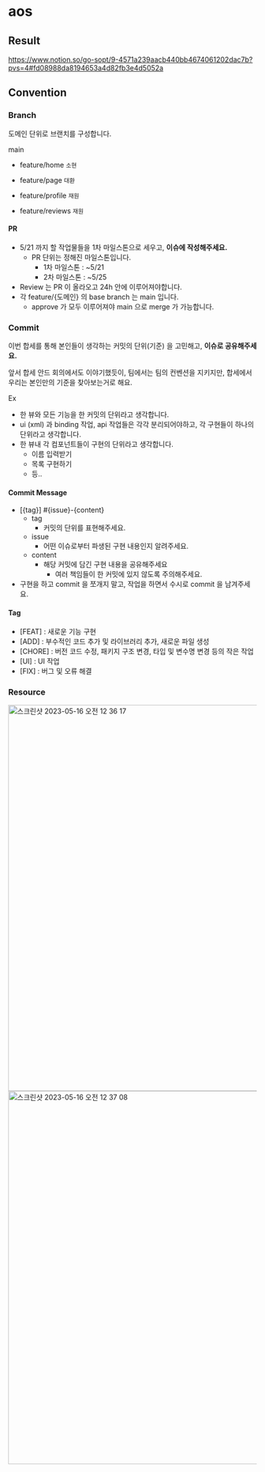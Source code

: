 # aos
## Result
https://www.notion.so/go-sopt/9-4571a239aacb440bb4674061202dac7b?pvs=4#fd08988da8194653a4d82fb3e4d5052a

## Convention
### Branch
도메인 단위로 브랜치를 구성합니다.

main
- feature/home `소현`
- feature/page `대환`


- feature/profile `재원`
- feature/reviews `재원`

#### PR
- 5/21 까지 할 작업물들을 1차 마일스톤으로 세우고, **이슈에 작성해주세요.**
  - PR 단위는 정해진 마일스톤입니다.
    - 1차 마일스톤 : ~5/21
    - 2차 마일스톤 : ~5/25
- Review 는 PR 이 올라오고 24h 안에 이루어져야합니다.
- 각 feature/{도메인} 의 base branch 는 main 입니다.
  - approve 가 모두 이루어져야 main 으로 merge 가 가능합니다.
  
### Commit
이번 합세를 통해 본인들이 생각하는 커밋의 단위(기준) 을 고민해고, **이슈로 공유해주세요.**

앞서 합세 안드 회의에서도 이야기했듯이, 팀에서는 팀의 컨벤션을 지키지만, 합세에서 우리는 본인만의 기준을 찾아보는거로 해요.

Ex
- 한 뷰와 모든 기능을 한 커밋의 단위라고 생각합니다.
- ui (xml) 과 binding 작업, api 작업들은 각각 분리되어야하고, 각 구현들이 하나의 단위라고 생각합니다.
- 한 뷰내 각 컴포넌트들이 구현의 단위라고 생각합니다.
  - 이름 입력받기
  - 목록 구현하기
  - 등..

#### Commit Message
- [{tag}] #{issue}-{content}
  - tag
    - 커밋의 단위를 표현해주세요.
  - issue
    - 어떤 이슈로부터 파생된 구현 내용인지 알려주세요.
  - content
    - 해당 커밋에 담긴 구현 내용을 공유해주세요
      - 여러 책임들이 한 커밋에 있지 않도록 주의해주세요.
- 구현을 하고 commit 을 쪼개지 말고, 작업을 하면서 수시로 commit 을 남겨주세요.

#### Tag

- [FEAT] : 새로운 기능 구현  
- [ADD] : 부수적인 코드 추가 및 라이브러리 추가, 새로운 파일 생성
- [CHORE] : 버전 코드 수정, 패키지 구조 변경, 타입 및 변수명 변경 등의 작은 작업
- [UI] : UI 작업
- [FIX] : 버그 및 오류 해결

### Resource
<img width="781" alt="스크린샷 2023-05-16 오전 12 36 17" src="https://github.com/SOPT-TEAM9-Carrot/Carrot-aos/assets/88091704/f1478a29-70d1-403f-bd89-59d5d45743a7">
<img width="755" alt="스크린샷 2023-05-16 오전 12 37 08" src="https://github.com/SOPT-TEAM9-Carrot/Carrot-aos/assets/88091704/06db44fc-6f6a-4a34-aade-a6b18600d1c1">
